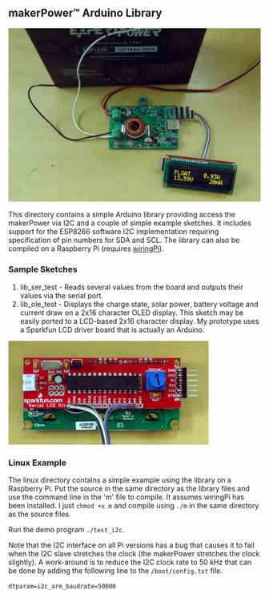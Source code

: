 ## makerPower™ Arduino Library

![OLED Solar Monitor](pictures/lib_oled_test.png)

This directory contains a simple Arduino library providing access the makerPower via I2C and a couple of simple example sketches.  It includes support for the ESP8266 software I2C implementation requiring specification of pin numbers for SDA and SCL.  The library can also be compiled on a Raspberry Pi (requires [wiringPi](http://wiringpi.com/download-and-install/)).

### Sample Sketches

1. lib\_ser\_test - Reads several values from the board and outputs their values via the serial port.
2. lib\_ole\_test - Displays the charge state, solar power, battery voltage and current draw on a 2x16 character OLED display.  This sketch may be easily ported to a LCD-based 2x16 character display.  My prototype uses a Sparkfun LCD driver board that is actually an Arduino.

![OLED backside](pictures/oled_back.png)

### Linux Example
The linux directory contains a simple example using the library on a Raspberry Pi.  Put the source in the same directory as the library files and use the command line in the 'm' file to compile.  It assumes wiringPi has been installed. I just ```chmod +x m``` and compile using ```./m``` in the same directory as the source files.

Run the demo program ```./test_i2c```.

Note that the I2C interface on all Pi versions has a bug that causes it to fail when the I2C slave stretches the clock (the makerPower stretches the clock slightly).  A work-around is to reduce the I2C clock rate to 50 kHz that can be done by adding the following line to the ```/boot/config.txt``` file.

  ```
  dtparam=i2c_arm_baudrate=50000
  ```
  